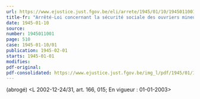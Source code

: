```yaml
---
url: https://www.ejustice.just.fgov.be/eli/arrete/1945/01/10/1945011001/justel
title-fr: "Arrêté-Loi concernant la sécurité sociale des ouvriers mineurs et assimilés. (NOTE : Consultation des versions antérieures à partir du 04-10-1983 et mise à jour au 31-12-2002)"
date: 1945-01-10
source:
number: 1945011001
page: 510
case: 1945-01-10/01
publication: 1945-02-01
starts: 1945-01-01
modifies:
pdf-original:
pdf-consolidated: https://www.ejustice.just.fgov.be/img_l/pdf/1945/01/10/1945011001_F.pdf
---
```


(abrogé) <L 2002-12-24/31, art. 166, 015;  En vigueur :  01-01-2003>
